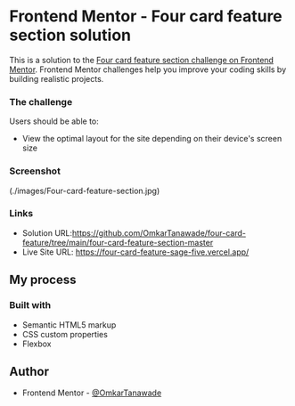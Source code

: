 # Frontend Mentor - Four card feature section solution

This is a solution to the [Four card feature section challenge on Frontend Mentor](https://www.frontendmentor.io/challenges/four-card-feature-section-weK1eFYK). Frontend Mentor challenges help you improve your coding skills by building realistic projects. 

### The challenge

Users should be able to:

- View the optimal layout for the site depending on their device's screen size

### Screenshot
(./images/Four-card-feature-section.jpg)


### Links

- Solution URL:https://github.com/OmkarTanawade/four-card-feature/tree/main/four-card-feature-section-master
- Live Site URL: https://four-card-feature-sage-five.vercel.app/

## My process

### Built with

- Semantic HTML5 markup
- CSS custom properties
- Flexbox

## Author


- Frontend Mentor - [@OmkarTanawade](https://www.frontendmentor.io/profile/OmkarTanawade)



